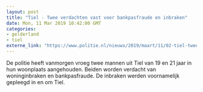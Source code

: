 ```yaml
---
layout: post
title: "Tiel - Twee verdachten vast voor bankpasfraude en inbraken"
date: Mon, 11 Mar 2019 10:42:00 GMT
categories: 
- gelderland 
- tiel 
externe_link: "https://www.politie.nl/nieuws/2019/maart/11/02-tiel-twee-verdachten-vast-voor-inbraken-en-bankpasfraude.html"
---
```


De politie heeft vanmorgen vroeg twee mannen uit Tiel van 19 en 21 jaar in hun woonplaats aangehouden. Beiden worden verdacht van woninginbraken en bankpasfraude.  De inbraken werden voornamelijk gepleegd in en om Tiel.
